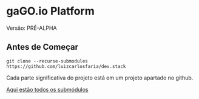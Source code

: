 # gaGO.io Platform
Versão: PRÉ-ALPHA


## Antes de Começar

``` git clone --recurse-submodules https://github.com/luizcarlosfaria/dev.stack ``` 

Cada parte significativa do projeto está em um projeto apartado no github.

 [Aqui estão todos os submódulos](https://github.com/luizcarlosfaria/dev.stack/blob/main/.gitmodules)
